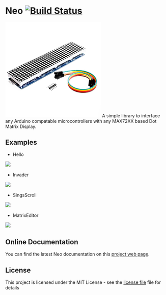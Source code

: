 # Neo [![Build Status](https://travis-ci.org/rpidanny/Neo.svg?branch=develop)](https://travis-ci.org/rpidanny/Neo)

<img src="https://raw.githubusercontent.com/rpidanny/assets/master/Neo/MAX7219-Matrix.jpeg" width="300" />
A simple library to interface any Arduino compatable microcontrollers with any MAX72XX based Dot Matrix Display.

## Examples

* Hello  
<img src="https://raw.githubusercontent.com/rpidanny/assets/master/Neo/Hello.gif" />

* Invader  
<img src="https://raw.githubusercontent.com/rpidanny/assets/master/Neo/Invader.gif" />

* SingsScroll  
<img src="https://raw.githubusercontent.com/rpidanny/assets/master/Neo/SignsScroll.gif" />

* MatrixEditor  
<img src="https://raw.githubusercontent.com/rpidanny/assets/master/Neo/MatrixEditor.gif" />

## Online Documentation
You can find the latest Neo documentation on this [project web page](https://rpidanny.github.io/Neo/html/annotated.html).

## License

This project is licensed under the MIT License - see the [license file](LICENSE) file for details
